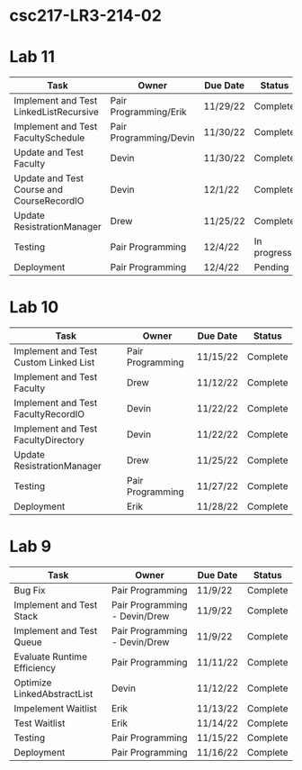 # csc217-LR3-214-02

# Lab 11

| Task | Owner | Due Date | Status |
| - | - | - | - |
| Implement and Test LinkedListRecursive | Pair Programming/Erik | 11/29/22 | Complete |
| Implement and Test FacultySchedule | Pair Programming/Devin | 11/30/22 | Complete | 
| Update and Test Faculty | Devin | 11/30/22 | Complete | 
| Update and Test Course and CourseRecordIO | Devin | 12/1/22 | Complete | 
| Update ResistrationManager | Drew | 11/25/22 | Complete |
| Testing | Pair Programming | 12/4/22 | In progress |
| Deployment | Pair Programming | 12/4/22 | Pending | 

# Lab 10

| Task | Owner | Due Date | Status |
| - | - | - | - |
| Implement and Test Custom Linked List | Pair Programming | 11/15/22 | Complete |
| Implement and Test Faculty | Drew | 11/12/22 | Complete | 
| Implement and Test FacultyRecordIO | Devin | 11/22/22 | Complete | 
| Implement and Test FacultyDirectory | Devin | 11/22/22 | Complete | 
| Update ResistrationManager | Drew | 11/25/22 | Complete |
| Testing | Pair Programming | 11/27/22 | Complete |
| Deployment | Erik | 11/28/22 | Complete | 

# Lab 9

| Task | Owner | Due Date | Status |
| - | - | - | - |
| Bug Fix | Pair Programming | 11/9/22 | Complete |
| Implement and Test Stack | Pair Programming - Devin/Drew | 11/9/22 | Complete |
| Implement and Test Queue | Pair Programming - Devin/Drew | 11/9/22 | Complete | 
| Evaluate Runtime Efficiency | Pair Programming | 11/11/22 | Complete | 
| Optimize LinkedAbstractList | Devin | 11/12/22 | Complete | 
| Impelement Waitlist | Erik | 11/13/22 | Complete |
| Test Waitlist | Erik | 11/14/22 | Complete |
| Testing | Pair Programming | 11/15/22 | Complete |
| Deployment | Pair Programming | 11/16/22 | Complete | 


